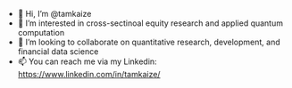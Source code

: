 - 👋 Hi, I’m @tamkaize
- 👀 I’m interested in cross-sectinoal equity research and applied quantum computation
- 💞️ I’m looking to collaborate on quantitative research, development, and financial data science
- 📫 You can reach me via my Linkedin: https://www.linkedin.com/in/tamkaize/

<!---
tamkaize/tamkaize is a ✨ special ✨ repository because its `README.md` (this file) appears on your GitHub profile.
You can click the Preview link to take a look at your changes.
--->
